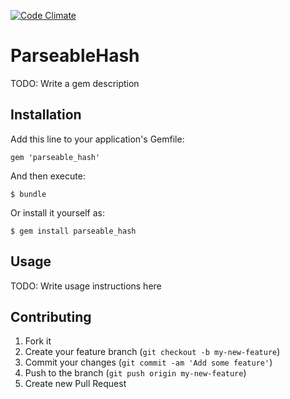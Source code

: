 [![Code Climate](https://codeclimate.com/github/koleksiuk/parseable_hash.png)](https://codeclimate.com/github/koleksiuk/parseable_hash)


# ParseableHash

TODO: Write a gem description

## Installation

Add this line to your application's Gemfile:

    gem 'parseable_hash'

And then execute:

    $ bundle

Or install it yourself as:

    $ gem install parseable_hash

## Usage

TODO: Write usage instructions here

## Contributing

1. Fork it
2. Create your feature branch (`git checkout -b my-new-feature`)
3. Commit your changes (`git commit -am 'Add some feature'`)
4. Push to the branch (`git push origin my-new-feature`)
5. Create new Pull Request
